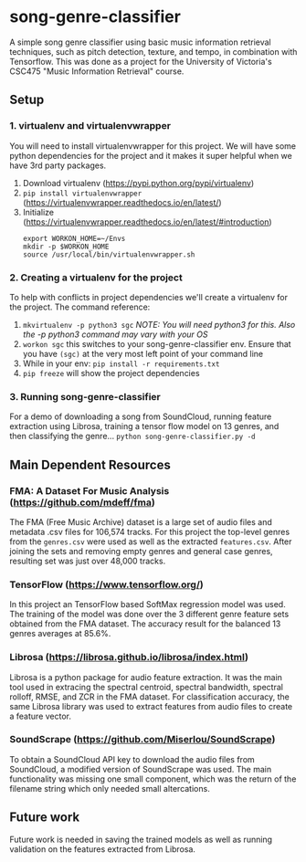 # song-genre-classifier
A simple song genre classifier using basic music information retrieval techniques, such as pitch detection, texture, and tempo, in combination with Tensorflow. This was done as a project for the University of Victoria's CSC475 "Music Information Retrieval" course. 

## Setup

### 1. virtualenv and virtualenvwrapper
You will need to install virtualenvwrapper for this project. We will have some python dependencies for the project and it makes it super helpful when we have 3rd party packages.
  1. Download virtualenv (https://pypi.python.org/pypi/virtualenv)
  2. `pip install virtualenvwrapper` (https://virtualenvwrapper.readthedocs.io/en/latest/)
  3. Initialize (https://virtualenvwrapper.readthedocs.io/en/latest/#introduction) 
     ```
     export WORKON_HOME=~/Envs
     mkdir -p $WORKON_HOME
     source /usr/local/bin/virtualenvwrapper.sh
     ```
### 2. Creating a virtualenv for the project
To help with conflicts in project dependencies we'll create a virtualenv for the project. The command reference: 
  1. `mkvirtualenv -p python3 sgc` *NOTE: You will need python3 for this. Also the -p python3 command may vary with your OS*
  2. `workon sgc` this switches to your song-genre-classifier env. Ensure that you have `(sgc)` at the very most left point of your command line
  3. While in your env: `pip install -r requirements.txt`
  4. `pip freeze` will show the project dependencies

### 3. Running song-genre-classifier
For a demo of downloading a song from SoundCloud, running feature extraction using Librosa, training a tensor flow model on 13 genres, and then classifying the genre...
`python song-genre-classifier.py -d`

## Main Dependent Resources

### FMA: A Dataset For Music Analysis (https://github.com/mdeff/fma)
The FMA (Free Music Archive) dataset is a large set of audio files and metadata .csv files for 106,574 tracks. For this project the top-level genres from the `genres.csv` were used as well as the extracted `features.csv`. After joining the sets and removing empty genres and general case genres, resulting set was just over 48,000 tracks.

### TensorFlow (https://www.tensorflow.org/)
In this project an TensorFlow based SoftMax regression model was used. The training of the model was done over the 3 different genre feature sets obtained from the FMA dataset. The accuracy result for the balanced 13 genres averages at 85.6%.  

### Librosa (https://librosa.github.io/librosa/index.html)
Librosa is a python package for audio feature extraction. It was the main tool used in extracing the spectral centroid, spectral bandwidth, spectral rolloff, RMSE, and ZCR in the FMA dataset. For classification accuracy, the same Librosa library was used to extract features from audio files to create a feature vector.

### SoundScrape (https://github.com/Miserlou/SoundScrape)
To obtain a SoundCloud API key to download the audio files from SoundCloud, a modified version of SoundScrape was used. The main functionality was missing one small component, which was the return of the filename string which only needed small altercations.

## Future work
Future work is needed in saving the trained models as well as running validation on the features extracted from Librosa.